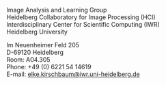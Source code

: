 Image Analysis and Learning Group  
Heidelberg Collaboratory for Image Processing (HCI)  
Interdisciplinary Center for Scientific Computing (IWR)  
Heidelberg University  

Im Neuenheimer Feld 205   
D-69120 Heidelberg  
Room: A04.305  
Phone: +49 (0) 6221 54 14619  
E-mail: elke.kirschbaum@iwr.uni-heidelberg.de  
